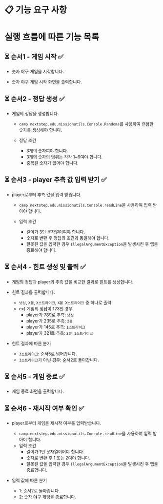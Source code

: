 # 📋 기능 요구 사항

# 실행 흐름에 따른 기능 목록

## ⏳ 순서1 - 게임 시작 ✅

* 숫자 야구 게임을 시작합니다.

* 숫자 야구 게임 시작 화면을 출력합니다.

## ⏳ 순서2 - 정답 생성 ✅

* 게임의 정답을 생성합니다.
    * `camp.nextstep.edu.missionutils.Console.Randoms`를 사용하여 랜덤한 숫자를 생성해야 합니다.

    * 정답 조건
        * 3개의 숫자여야 합니다.
        * 3개의 숫자의 범위는 각각 1~9여야 합니다.
        * 중복된 숫자가 없어야 합니다.

## ⏳ 순서3 - player 추측 값 입력 받기 ✅

* player로부터 추측 값을 입력 받습니다.
    * `camp.nextstep.edu.missionutils.Console.readLine`을 사용하여 입력 받아야 합니다.

    * 입력 조건
        * 길이가 3인 문자열이여야 합니다.
        * 숫자로 변환 후 정답의 조건과 동일해야 합니다.
        * 잘못된 값을 입력한 경우 `IllegalArgumentException`을 발생시킨 후 앱을 종료해야 합니다.

## ⏳ 순서4 - 힌트 생성 및 출력 ✅

* 게임의 정답과 player의 추측 값을 비교한 결과로 힌트를 생성합니다.
* 힌트 결과를 출력합니다.

    * `낫싱`, `X볼`, `X스트라이크`, `X볼 X스트라이크` 중 하나로 출력
    * ex) 게임의 정답이 123인 경우
        * player가 789로 추측: `낫싱`
        * player가 235로 추측: `2볼`
        * player가 145로 추측: `1스트라이크`
        * player가 321로 추측: `2볼 1스트라이크`

* 힌트 결과에 따른 분기
    * `3스트라이크`: 순서5로 넘어갑니다.
    * `3스트라이크`가 아닌 경우: 순서2로 돌아갑니다.

## ⏳ 순서5 - 게임 종료 ✅

* 게임 종료 화면을 출력합니다.

## ⏳ 순서6 - 재시작 여부 확인 ✅

* player로부터 게임을 재시작 여부를 입력받습니다.
    * `camp.nextstep.edu.missionutils.Console.readLine`을 사용하여 입력 받아야 합니다.
    * 입력 조건
        * 길이가 1인 문자열이어야 합니다.
        * 숫자로 변환 후 1 또는 2여야 합니다.
        * 잘못된 값을 입력한 경우 `IllegalArgumentException`을 발생시킨 후 앱을 종료합니다.

* 입력 값에 따른 분기
    * 1: 순서2로 돌아갑니다.
    * 2: 숫자 야구 게임을 종료합니다.
